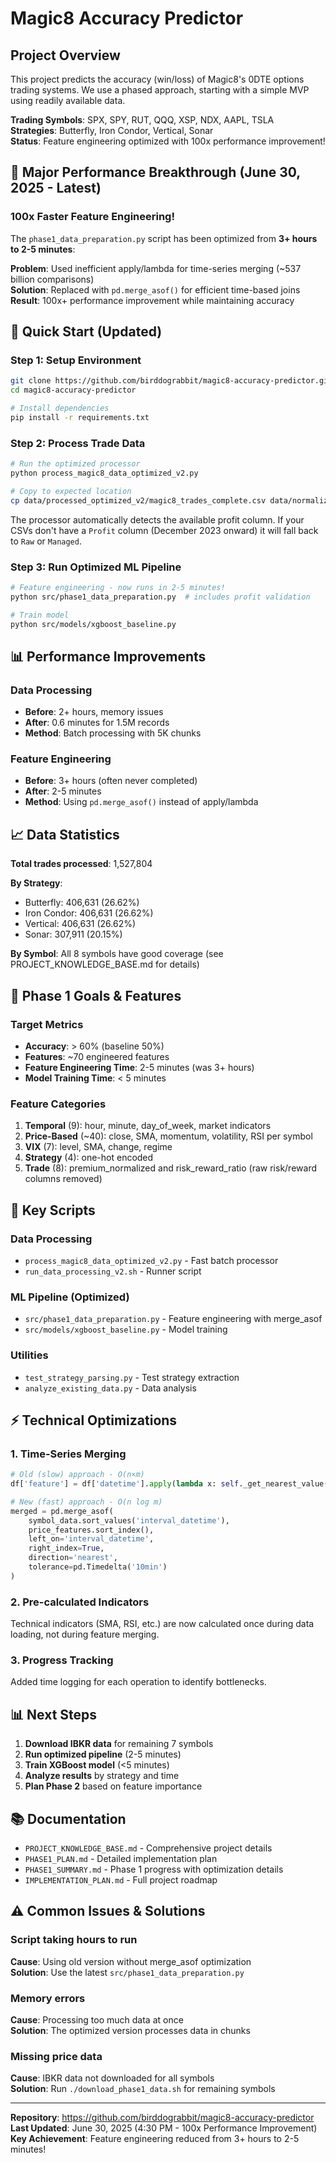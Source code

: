 # Magic8 Accuracy Predictor

## Project Overview
This project predicts the accuracy (win/loss) of Magic8's 0DTE options trading systems. We use a phased approach, starting with a simple MVP using readily available data.

**Trading Symbols**: SPX, SPY, RUT, QQQ, XSP, NDX, AAPL, TSLA  
**Strategies**: Butterfly, Iron Condor, Vertical, Sonar  
**Status**: Feature engineering optimized with 100x performance improvement!

## 🎉 Major Performance Breakthrough (June 30, 2025 - Latest)

### 100x Faster Feature Engineering!
The `phase1_data_preparation.py` script has been optimized from **3+ hours to 2-5 minutes**:

**Problem**: Used inefficient apply/lambda for time-series merging (~537 billion comparisons)  
**Solution**: Replaced with `pd.merge_asof()` for efficient time-based joins  
**Result**: 100x+ performance improvement while maintaining accuracy

## 🚀 Quick Start (Updated)

### Step 1: Setup Environment
```bash
git clone https://github.com/birddograbbit/magic8-accuracy-predictor.git
cd magic8-accuracy-predictor

# Install dependencies
pip install -r requirements.txt
```

### Step 2: Process Trade Data
```bash
# Run the optimized processor
python process_magic8_data_optimized_v2.py

# Copy to expected location
cp data/processed_optimized_v2/magic8_trades_complete.csv data/normalized/normalized_aggregated.csv
```

The processor automatically detects the available profit column. If your CSVs
don't have a `Profit` column (December 2023 onward) it will fall back to
`Raw` or `Managed`.

### Step 3: Run Optimized ML Pipeline
```bash
# Feature engineering - now runs in 2-5 minutes!
python src/phase1_data_preparation.py  # includes profit validation

# Train model
python src/models/xgboost_baseline.py
```

## 📊 Performance Improvements

### Data Processing
- **Before**: 2+ hours, memory issues
- **After**: 0.6 minutes for 1.5M records
- **Method**: Batch processing with 5K chunks

### Feature Engineering
- **Before**: 3+ hours (often never completed)
- **After**: 2-5 minutes
- **Method**: Using `pd.merge_asof()` instead of apply/lambda

## 📈 Data Statistics

**Total trades processed**: 1,527,804

**By Strategy**:
- Butterfly: 406,631 (26.62%)
- Iron Condor: 406,631 (26.62%)
- Vertical: 406,631 (26.62%)
- Sonar: 307,911 (20.15%)

**By Symbol**: All 8 symbols have good coverage (see PROJECT_KNOWLEDGE_BASE.md for details)

## 🎯 Phase 1 Goals & Features

### Target Metrics
- **Accuracy**: > 60% (baseline 50%)
- **Features**: ~70 engineered features
- **Feature Engineering Time**: 2-5 minutes (was 3+ hours)
- **Model Training Time**: < 5 minutes

### Feature Categories
1. **Temporal** (9): hour, minute, day_of_week, market indicators
2. **Price-Based** (~40): close, SMA, momentum, volatility, RSI per symbol
3. **VIX** (7): level, SMA, change, regime
4. **Strategy** (4): one-hot encoded
5. **Trade** (8): premium_normalized and risk_reward_ratio (raw risk/reward columns removed)

## 📁 Key Scripts

### Data Processing
- `process_magic8_data_optimized_v2.py` - Fast batch processor
- `run_data_processing_v2.sh` - Runner script

### ML Pipeline (Optimized)
- `src/phase1_data_preparation.py` - Feature engineering with merge_asof
- `src/models/xgboost_baseline.py` - Model training

### Utilities
- `test_strategy_parsing.py` - Test strategy extraction
- `analyze_existing_data.py` - Data analysis

## ⚡ Technical Optimizations

### 1. Time-Series Merging
```python
# Old (slow) approach - O(n×m)
df['feature'] = df['datetime'].apply(lambda x: self._get_nearest_value(price_df, x, col))

# New (fast) approach - O(n log m)
merged = pd.merge_asof(
    symbol_data.sort_values('interval_datetime'),
    price_features.sort_index(),
    left_on='interval_datetime',
    right_index=True,
    direction='nearest',
    tolerance=pd.Timedelta('10min')
)
```

### 2. Pre-calculated Indicators
Technical indicators (SMA, RSI, etc.) are now calculated once during data loading, not during feature merging.

### 3. Progress Tracking
Added time logging for each operation to identify bottlenecks.

## 📊 Next Steps

1. **Download IBKR data** for remaining 7 symbols
2. **Run optimized pipeline** (2-5 minutes)
3. **Train XGBoost model** (<5 minutes)
4. **Analyze results** by strategy and time
5. **Plan Phase 2** based on feature importance

## 📚 Documentation

- `PROJECT_KNOWLEDGE_BASE.md` - Comprehensive project details
- `PHASE1_PLAN.md` - Detailed implementation plan
- `PHASE1_SUMMARY.md` - Phase 1 progress with optimization details
- `IMPLEMENTATION_PLAN.md` - Full project roadmap

## ⚠️ Common Issues & Solutions

### Script taking hours to run
**Cause**: Using old version without merge_asof optimization  
**Solution**: Use the latest `src/phase1_data_preparation.py`

### Memory errors
**Cause**: Processing too much data at once  
**Solution**: The optimized version processes data in chunks

### Missing price data
**Cause**: IBKR data not downloaded for all symbols  
**Solution**: Run `./download_phase1_data.sh` for remaining symbols

---

**Repository**: https://github.com/birddograbbit/magic8-accuracy-predictor  
**Last Updated**: June 30, 2025 (4:30 PM - 100x Performance Improvement)  
**Key Achievement**: Feature engineering reduced from 3+ hours to 2-5 minutes!